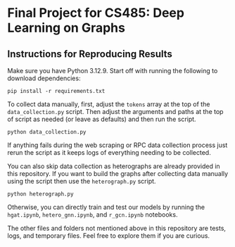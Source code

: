 # Final Project for CS485: Deep Learning on Graphs

## Instructions for Reproducing Results

Make sure you have Python 3.12.9. Start off with running the following to download dependencies:
```
pip install -r requirements.txt
```
To collect data manually, first, adjust the `tokens` array at the top of the `data_collection.py` script. Then adjust the arguments and paths at the top of script as needed (or leave as defaults) and then run the script.
```
python data_collection.py
```
If anything fails during the web scraping or RPC data collection process just rerun the script as it keeps logs of everything needing to be collected.

You can also skip data collection as heterographs are already provided in this repository. If you want to build the graphs after collecting data manually using the script then use the `heterograph.py` script. 
```
python heterograph.py
```
Otherwise, you can directly train and test our models by running the `hgat.ipynb`, `hetero_gnn.ipynb`, and `r_gcn.ipynb` notebooks. 

The other files and folders not mentioned above in this repository are tests, logs, and temporary files. Feel free to explore them if you are curious.
